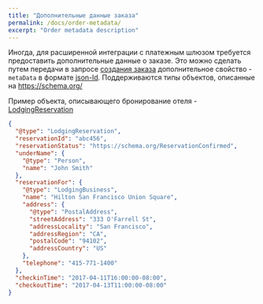 ```yaml
---
title: "Дополнительные данные заказа"
permalink: /docs/order-metadata/
excerpt: "Order metadata description"
---
```


Иногда, для расширенной интеграции с платежным шлюзом требуется предоставить дополнительные данные о заказе. 
Это можно сделать путем передачи в запросе [создания заказа](/docs/order-create/) дополнительное свойство - `metaData` в формате [json-ld](https://json-ld.org/). Поддерживаются типы объектов, описанные на https://schema.org/

Пример объекта, описывающего бронирование отеля - [LodgingReservation](https://schema.org/LodgingReservation)
``` json
{
  "@type": "LodgingReservation",
  "reservationId": "abc456",
  "reservationStatus": "https://schema.org/ReservationConfirmed",
  "underName": {
    "@type": "Person",
    "name": "John Smith"
  },
  "reservationFor": {
    "@type": "LodgingBusiness",
    "name": "Hilton San Francisco Union Square",
    "address": {
      "@type": "PostalAddress",
      "streetAddress": "333 O'Farrell St",
      "addressLocality": "San Francisco",
      "addressRegion": "CA",
      "postalCode": "94102",
      "addressCountry": "US"
    },
    "telephone": "415-771-1400"
  },
  "checkinTime": "2017-04-11T16:00:00-08:00",
  "checkoutTime": "2017-04-13T11:00:00-08:00"
}
```
